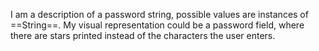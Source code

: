 I am a description of a password string, possible values are instances of ==String==. My visual representation could be a password field, where there are stars printed instead of the characters the user enters.